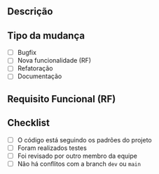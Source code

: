 ## Descrição

<!-- Descreva o que foi feito -->

## Tipo da mudança

- [ ] Bugfix
- [ ] Nova funcionalidade (RF)
- [ ] Refatoração
- [ ] Documentação

## Requisito Funcional (RF)

<!-- Exemplo: RF01, RF02... ou N/A -->

## Checklist

- [ ] O código está seguindo os padrões do projeto
- [ ] Foram realizados testes
- [ ] Foi revisado por outro membro da equipe
- [ ] Não há conflitos com a branch `dev` ou `main`
